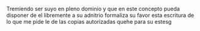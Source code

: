 Tremiendo ser suyo en pleno dominio y que en este concepto pueda disponer de el libremente a su adnitrio formaliza su favor esta escritura de lo que me pide le de las copias autorizadas quehe para su estesg
